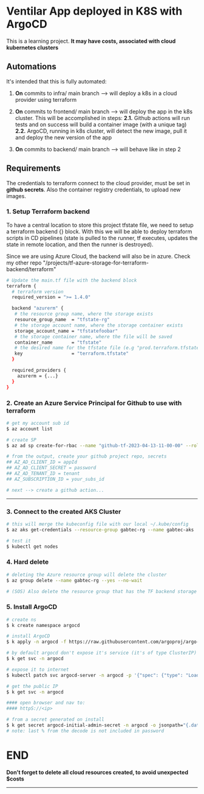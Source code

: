 # Ventilar App deployed in K8S with ArgoCD

This is a learning project.
**It may have costs, associated with cloud kubernetes clusters**

## Automations

It's intended that this is fully automated:

1. **On** commits to infra/ main branch --> will deploy a k8s in a cloud provider using terraform

2. **On** commits to frontend/ main branch --> will deploy the app in the k8s cluster. This will be accomplished in steps:
   **2.1.** Github actions will run tests and on success will build a container image (with a unique tag)
   **2.2.** ArgoCD, running in k8s cluster, will detect the new image, pull it and deploy the new version of the app

3. **On** commits to backend/ main branch --> will behave like in step 2

## Requirements

The credentials to terraform connect to the cloud provider, must be set in **github secrets**. Also the container registry credentials, to upload new images.

### 1. Setup Terraform backend

To have a central location to store this project tfstate file, we need to setup a terraform backend {} block.
With this we will be able to deploy terraform scripts in CD pipelines (state is pulled to the runner, tf executes, updates the state in remote location, and then the runner is destroyed).

Since we are using Azure Cloud, the backend will also be in azure.
Check my other repo "/projects/tf-azure-storage-for-terraform-backend/terraform"

```sh
# Update the main.tf file with the backend block
terraform {
  # terraform version
  required_version = ">= 1.4.0"

  backend "azurerm" {
   # the resource group name, where the storage exists
   resource_group_name  = "tfstate-rg"
   # the storage account name, where the storage container exists
   storage_account_name = "tfstatefoobar"
   # the storage container name, where the file will be saved
   container_name       = "tfstate"
   # the desired name for the tfstate file (e.g "prod.terraform.tfstate")
   key                  = "terraform.tfstate"
  }

  required_providers {
    azurerm = {...}
  }
}
```

### 2. Create an Azure Service Principal for Github to use with terraform

```sh
# get my account sub id
$ az account list

# create SP
$ az ad sp create-for-rbac --name "github-tf-2023-04-13-11-00-00" --role="Contributor" --scopes="/subscriptions/20000000-0000-0000-0000-000000000000"

# from the output, create your github project repo, secrets
## AZ_AD_CLIENT_ID = appId
## AZ_AD_CLIENT_SECRET = password
## AZ_AD_TENANT_ID = tenant
## AZ_SUBSCRIPTION_ID = your_subs_id

# next --> create a github action...
```

---

### 3. Connect to the created AKS Cluster

```sh
# this will merge the kubeconfig file with our local ~/.kube/config
$ az aks get-credentials --resource-group gabtec-rg --name gabtec-aks

# test it
$ kubectl get nodes
```

### 4. Hard delete

```sh
# deleting the Azure resource group will delete the cluster
$ az group delete --name gabtec-rg --yes --no-wait

# (SOS) Also delete the resource group that has the TF backend storage
```

### 5. Install ArgoCD

```sh
# create ns
$ k create namespace argocd

# install ArgoCD
$ k apply -n argocd -f https://raw.githubusercontent.com/argoproj/argo-cd/stable/manifests/install.yaml

# by default argocd don't expose it's service (it's of type ClusterIP)
$ k get svc -n argocd

# expose it to internet
$ kubectl patch svc argocd-server -n argocd -p '{"spec": {"type": "LoadBalancer"}}'

# get the public IP
$ k get svc -n argocd

#### open browser and nav to:
#### httpS://<ip>

# from a secret generated on install
$ k get secret argocd-initial-admin-secret -n argocd -o jsonpath="{.data.password}" | base64 -d
# note: last % from the decode is not included in password
```

# END

**Don't forget to delete all cloud resources created, to avoid unexpected $costs**

---
